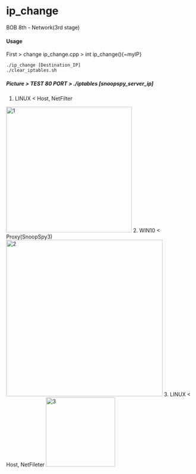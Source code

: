 # ip_change
BOB 8th - Network(3rd stage)

#### Usage
First > change ip_change.cpp > int ip_change(){~myIP}
```shell
./ip_change [Destination_IP]
./clear_iptables.sh
```



##### Picture > TEST 80 PORT > ./iptables [snoopspy_server_ip] 
1. LINUX < Host, NetFilter
<img width="338" alt="1" src="https://user-images.githubusercontent.com/50411472/73132774-e15a8500-4062-11ea-9af1-a87f836f60a5.PNG">
2. WIN10 < Proxy(SnoopSpy3)
<img width="421" alt="2" src="https://user-images.githubusercontent.com/50411472/73132775-e1f31b80-4062-11ea-8024-f339802bf320.PNG">
3. LINUX < Host, NetFileter
<img width="186" alt="3" src="https://user-images.githubusercontent.com/50411472/73132776-e28bb200-4062-11ea-9368-bef986ee1dce.PNG">
